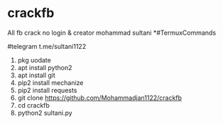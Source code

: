 # crackfb
All fb crack  no login  &amp; creator mohammad sultani
*#TermuxCommands

#telegram    t.me/sultani1122

1.  pkg uodate
2.  apt install python2 
3.  apt install git 
4.  pip2 install mechanize 
5.  pip2 install requests 
6.  git clone https://github.com/Mohammadjan1122/crackfb 
7.  cd crackfb 
8.  python2 sultani.py
